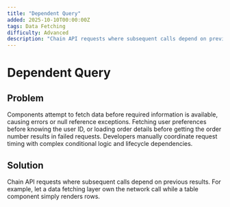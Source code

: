 ```yaml
---
title: "Dependent Query"
added: 2025-10-10T00:00:00Z
tags: Data Fetching
difficulty: Advanced
description: "Chain API requests where subsequent calls depend on previous results."
---
```

# Dependent Query

## Problem

Components attempt to fetch data before required information is available, causing errors or null reference exceptions. Fetching user preferences before knowing the user ID, or loading order details before getting the order number results in failed requests. Developers manually coordinate request timing with complex conditional logic and lifecycle dependencies.

## Solution

Chain API requests where subsequent calls depend on previous results. For example, let a data fetching layer own the network call while a table component simply renders rows.
